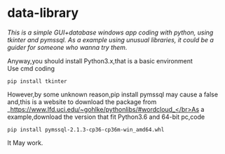 # data-library
*This is a simple GUI+database windows app coding with python, using tkinter and pymssql. As a example using unusual libraries, it could be a guider for someone who wanna try them.*

Anyway,you should install Python3.x,that is a basic environment</br>
Use cmd coding</br>
```
pip install tkinter
```
However,by some unknown reason,pip install pymssql may cause a false</br>and,this is a website to download the package from </br>_https://www.lfd.uci.edu/~gohlke/pythonlibs/#wordcloud_</br>As a example,download the version that fit Python3.6 and 64-bit pc,code
```
pip install pymssql‑2.1.3‑cp36‑cp36m‑win_amd64.whl
```
It May work.

